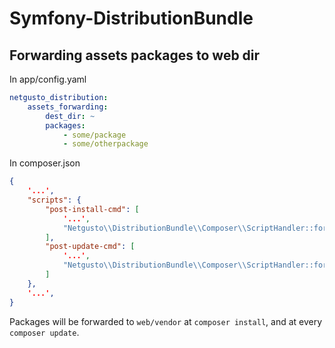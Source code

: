 Symfony-DistributionBundle
==========================

## Forwarding assets packages to web dir

In app/config.yaml
```yaml
netgusto_distribution:
    assets_forwarding:
        dest_dir: ~
        packages:
            - some/package
            - some/otherpackage
```

In composer.json
```json
{
    '...',
    "scripts": {
        "post-install-cmd": [
            '...',
            "Netgusto\\DistributionBundle\\Composer\\ScriptHandler::forwardAssetsToWebDir"
        ],
        "post-update-cmd": [
            '...',
            "Netgusto\\DistributionBundle\\Composer\\ScriptHandler::forwardAssetsToWebDir"
        ]
    },
    '...',
}
```

Packages will be forwarded to `web/vendor` at `composer install`, and at every `composer update`.
